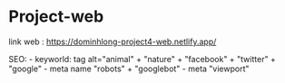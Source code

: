# Project-web

link web : https://dominhlong-project4-web.netlify.app/

SEO: - keyworld: <alt> tag 
	 alt="animal" + "nature" + "facebook" + "twitter" + "google"
     - meta name "robots" + "googlebot"
     - meta "viewport"
